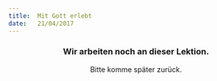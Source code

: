 ```yaml
---
title:  Mit Gott erlebt
date:   21/04/2017
---
```


### <center>Wir arbeiten noch an dieser Lektion.</center>
<center>Bitte komme später zurück.</center>